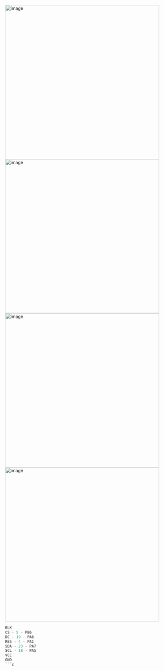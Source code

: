 <img width="500" height="500" alt="image" src="https://github.com/user-attachments/assets/05c6495f-11d0-49e8-8d82-124635df8449" /> 




<img width="500" height="500" alt="image" src="https://github.com/user-attachments/assets/7963a758-2c28-48f7-8737-02b0a484d5d3" />









<img width="500" height="500" alt="image" src="https://github.com/user-attachments/assets/6ac17d94-14a6-48b0-b949-41543325cd20" />











<img width="500" height="500" alt="image" src="https://github.com/user-attachments/assets/4475f95f-c72b-41ed-8904-0b82702d48d5" />

```c
BLK
CS - 5 - PB6
DC - 19 - PA6
RES - 4 - PA1
SDA - 23 - PA7
SCL - 18 - PA5
VCC
GND
```c
